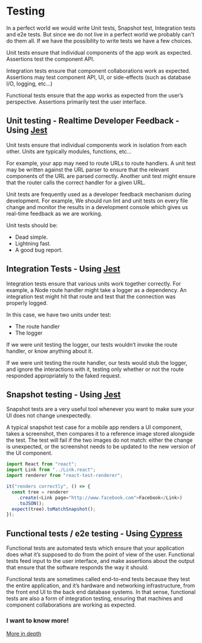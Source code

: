 # Testing

In a perfect world we would write Unit tests, Snapshot test, Integration tests and e2e tests. But since we do not live in a perfect world we probably can't do them all. If we have the possibility to write tests we have a few choices.

Unit tests ensure that individual components of the app work as expected. Assertions test the component API.

Integration tests ensure that component collaborations work as expected. Assertions may test component API, UI, or side-effects (such as database I/O, logging, etc…)

Functional tests ensure that the app works as expected from the user’s perspective. Assertions primarily test the user interface.

## Unit testing - Realtime Developer Feedback - Using [Jest](https://jestjs.io)

Unit tests ensure that individual components work in isolation from each other. Units are typically modules, functions, etc…

For example, your app may need to route URLs to route handlers. A unit test may be written against the URL parser to ensure that the relevant components of the URL are parsed correctly. Another unit test might ensure that the router calls the correct handler for a given URL.

Unit tests are frequently used as a developer feedback mechanism during development. For example, We should run lint and unit tests on every file change and monitor the results in a development console which gives us real-time feedback as we are working.

Unit tests should be:

- Dead simple.
- Lightning fast.
- A good bug report.

## Integration Tests - Using [Jest](https://jestjs.io)

Integration tests ensure that various units work together correctly. For example, a Node route handler might take a logger as a dependency. An integration test might hit that route and test that the connection was properly logged.

In this case, we have two units under test:

- The route handler
- The logger

If we were unit testing the logger, our tests wouldn’t invoke the route handler, or know anything about it.

If we were unit testing the route handler, our tests would stub the logger, and ignore the interactions with it, testing only whether or not the route responded appropriately to the faked request.

## Snapshot testing - Using [Jest](https://jestjs.io)

Snapshot tests are a very useful tool whenever you want to make sure your UI does not change unexpectedly.

A typical snapshot test case for a mobile app renders a UI component, takes a screenshot, then compares it to a reference image stored alongside the test. The test will fail if the two images do not match: either the change is unexpected, or the screenshot needs to be updated to the new version of the UI component.

```javascript
import React from "react";
import Link from "../Link.react";
import renderer from "react-test-renderer";

it("renders correctly", () => {
  const tree = renderer
    .create(<Link page="http://www.facebook.com">Facebook</Link>)
    .toJSON();
  expect(tree).toMatchSnapshot();
});
```

## Functional tests / e2e testing - Using [Cypress](https://www.cypress.io/)

Functional tests are automated tests which ensure that your application does what it’s supposed to do from the point of view of the user. Functional tests feed input to the user interface, and make assertions about the output that ensure that the software responds the way it should.

Functional tests are sometimes called end-to-end tests because they test the entire application, and it’s hardware and networking infrastructure, from the front end UI to the back end database systems. In that sense, functional tests are also a form of integration testing, ensuring that machines and component collaborations are working as expected.

### I want to know more!

[More in depth](https://www.sitepoint.com/javascript-testing-unit-functional-integration/)
